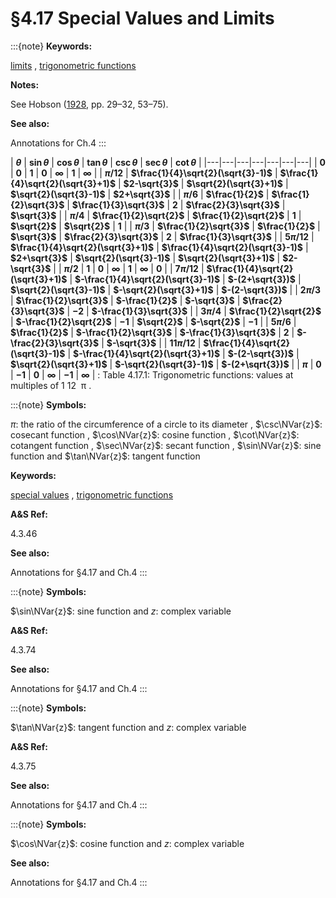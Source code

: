 # §4.17 Special Values and Limits

:::{note}
**Keywords:**

[limits](http://dlmf.nist.gov/search/search?q=limits) , [trigonometric functions](http://dlmf.nist.gov/search/search?q=trigonometric%20functions)

**Notes:**

See Hobson ([1928](./bib/H.html#bib1091 "A Treatise on Plane and Advanced Trigonometry"), pp. 29–32, 53–75).

**See also:**

Annotations for Ch.4
:::

<a id="T1"></a>
| **$\theta$** | **$\sin\theta$** | **$\cos\theta$** | **$\tan\theta$** | **$\csc\theta$** | **$\sec\theta$** | **$\cot\theta$** |
|---|---|---|---|---|---|---|
| **0** | **0** | **1** | **0** | **$\infty$** | **1** | **$\infty$** |
| **$\pi/12$** | **$\frac{1}{4}\sqrt{2}(\sqrt{3}-1)$** | **$\frac{1}{4}\sqrt{2}(\sqrt{3}+1)$** | **$2-\sqrt{3}$** | **$\sqrt{2}(\sqrt{3}+1)$** | **$\sqrt{2}(\sqrt{3}-1)$** | **$2+\sqrt{3}$** |
| **$\pi/6$** | **$\frac{1}{2}$** | **$\frac{1}{2}\sqrt{3}$** | **$\frac{1}{3}\sqrt{3}$** | **$2$** | **$\frac{2}{3}\sqrt{3}$** | **$\sqrt{3}$** |
| **$\pi/4$** | **$\frac{1}{2}\sqrt{2}$** | **$\frac{1}{2}\sqrt{2}$** | **$1$** | **$\sqrt{2}$** | **$\sqrt{2}$** | **$1$** |
| **$\pi/3$** | **$\frac{1}{2}\sqrt{3}$** | **$\frac{1}{2}$** | **$\sqrt{3}$** | **$\frac{2}{3}\sqrt{3}$** | **$2$** | **$\frac{1}{3}\sqrt{3}$** |
| **$5\pi/12$** | **$\frac{1}{4}\sqrt{2}(\sqrt{3}+1)$** | **$\frac{1}{4}\sqrt{2}(\sqrt{3}-1)$** | **$2+\sqrt{3}$** | **$\sqrt{2}(\sqrt{3}-1)$** | **$\sqrt{2}(\sqrt{3}+1)$** | **$2-\sqrt{3}$** |
| **$\pi/2$** | **1** | **0** | **$\infty$** | **1** | **$\infty$** | **0** |
| **$7\pi/12$** | **$\frac{1}{4}\sqrt{2}(\sqrt{3}+1)$** | **$-\frac{1}{4}\sqrt{2}(\sqrt{3}-1)$** | **$-(2+\sqrt{3})$** | **$\sqrt{2}(\sqrt{3}-1)$** | **$-\sqrt{2}(\sqrt{3}+1)$** | **$-(2-\sqrt{3})$** |
| **$2\pi/3$** | **$\frac{1}{2}\sqrt{3}$** | **$-\frac{1}{2}$** | **$-\sqrt{3}$** | **$\frac{2}{3}\sqrt{3}$** | **$-2$** | **$-\frac{1}{3}\sqrt{3}$** |
| **$3\pi/4$** | **$\frac{1}{2}\sqrt{2}$** | **$-\frac{1}{2}\sqrt{2}$** | **$-1$** | **$\sqrt{2}$** | **$-\sqrt{2}$** | **$-1$** |
| **$5\pi/6$** | **$\frac{1}{2}$** | **$-\frac{1}{2}\sqrt{3}$** | **$-\frac{1}{3}\sqrt{3}$** | **$2$** | **$-\frac{2}{3}\sqrt{3}$** | **$-\sqrt{3}$** |
| **$11\pi/12$** | **$\frac{1}{4}\sqrt{2}(\sqrt{3}-1)$** | **$-\frac{1}{4}\sqrt{2}(\sqrt{3}+1)$** | **$-(2-\sqrt{3})$** | **$\sqrt{2}(\sqrt{3}+1)$** | **$-\sqrt{2}(\sqrt{3}-1)$** | **$-(2+\sqrt{3})$** |
| **$\pi$** | **0** | **$-1$** | **$0$** | **$\infty$** | **$-1$** | **$\infty$** |
: Table 4.17.1: Trigonometric functions: values at multiples of 1 12 ⁢ π .

:::{note}
**Symbols:**

$\pi$: the ratio of the circumference of a circle to its diameter , $\csc\NVar{z}$: cosecant function , $\cos\NVar{z}$: cosine function , $\cot\NVar{z}$: cotangent function , $\sec\NVar{z}$: secant function , $\sin\NVar{z}$: sine function and $\tan\NVar{z}$: tangent function

**Keywords:**

[special values](http://dlmf.nist.gov/search/search?q=special%20values) , [trigonometric functions](http://dlmf.nist.gov/search/search?q=trigonometric%20functions)

**A&S Ref:**

4.3.46

**See also:**

Annotations for §4.17 and Ch.4
:::

:::{note}
**Symbols:**

$\sin\NVar{z}$: sine function and $z$: complex variable

**A&S Ref:**

4.3.74

**See also:**

Annotations for §4.17 and Ch.4
:::

:::{note}
**Symbols:**

$\tan\NVar{z}$: tangent function and $z$: complex variable

**A&S Ref:**

4.3.75

**See also:**

Annotations for §4.17 and Ch.4
:::

:::{note}
**Symbols:**

$\cos\NVar{z}$: cosine function and $z$: complex variable

**See also:**

Annotations for §4.17 and Ch.4
:::
